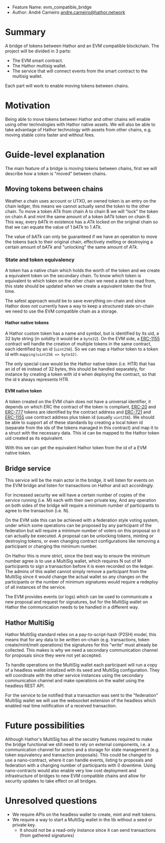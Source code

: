- Feature Name: evm_compatible_bridge
- Author: André Carneiro <andre.carneiro@hathor.network>

# Summary
[summary]: #summary

A bridge of tokens between Hathor and an EVM compatible blockchain.
The project will be divided in 3 parts:

- The EVM smart contract.
- The Hathor multisig wallet.
- The service that will connect events from the smart contract to the multisig wallet.

Each part will work to enable moving tokens between chains.

# Motivation
[motivation]: #motivation

Being able to move tokens between Hathor and other chains will enable using other technologies with Hathor native assets.
We will also be able to take advantage of Hathor technology with assets from other chains, e.g. moving stable coins faster and without fees.

# Guide-level explanation
[guide-level-explanation]: #guide-level-explanation

The main feature of a bridge is moving tokens between chains, first we will describe how a token is "moved" between chains.

## Moving tokens between chains

Weather a chain uses account or UTXO, an owned token is an entry on the chain ledger, this means we cannot actually send the token to the other chain.
To move a token _ATk_ from chain A to chain B we will "lock" the token on chain A and mint the same amount of a token _bATk_ token on chain B.
This way, every _bATk_ in existence has a _ATk_ locked on the original chain so that we can equate the value of 1 _bATk_ to 1 _ATk_.

The value of _bATk_ can only be guaranteed if we have an operation to move the tokens back to their original chain, effectively melting or destroying a certain amount of _bATk_ and "unlocking" the same amount of _ATk_.

### State and token equivalency

A token has a native chain which holds the worth of the token and we create a equivalent token on the secondary chain.
To know which token is equivalent to which token on the other chain we need a state to read from, this state should be updated when we create a equivalent token the first time.

The safest approach would be to save everything on-chain and since Hathor does not currently have a way to keep a structured state on-chain we need to use the EVM compatible chain as a storage.

#### Hathor native tokens

A Hathor custom token has a name and symbol, but is identified by its uid, a 32 byte string (in solidity it would be a `byte32`).
On the EVM side, a [ERC-1155](https://ethereum.org/pt/developers/docs/standards/tokens/erc-1155/) contract will handle the creation of multiple tokens in the same contract, each identified by an id (`uint256`).
So we can map a Hathor token to a token id with `mapping(uint256 => byte32)`.

The only special case would be the Hathor native token (i.e. HTR) that has an id of `00` instead of 32 bytes, this should be handled separately,
for instance by creating a token with id `0` when deploying the contract, so that the id `0` always represents HTR.

#### EVM native token

A token created on the EVM chain does not have a universal identifier, it depends on which ERC the contract of the token is compliant,
[ERC-20](https://ethereum.org/pt/developers/docs/standards/tokens/erc-20/) and [ERC-777](https://ethereum.org/pt/developers/docs/standards/tokens/erc-777/) tokens are identified by the contract address and [ERC-721](https://ethereum.org/pt/developers/docs/standards/tokens/erc-721/) and [ERC-1155](https://ethereum.org/pt/developers/docs/standards/tokens/erc-1155/) use contract address plus token id (usually `uint256`).
We should be able to support all of these standards by creating a local token id (separate from the ids of the tokens managed in this contract) and map it to a struct with the necessary data.
This id can be mapped to the Hathor token uid created as its equivalent.

With this we can get the equivalent Hathor token from the id of a EVM native token.

## Bridge service

This service will be the main actor in the bridge, it will listen for events on the EVM bridge and listen for transactions on Hathor and act accordingly.

For increased security we will have a certain number of copies of the service running (i.e. M) each with their own private key,
And any operation on both sides of the bridge will require a minimum number of participants to agree to the transaction (i.e. N).

On the EVM side this can be achieved with a federation style voting system, under which some operations can be proposed by any participant of the federation but will require a minimum number of voters on this proposal so it can actually be executed.
A proposal can be unlocking tokens, minting or destroying tokens, or even changing contract configurations like removing a participant or changing the minimum number.

On Hathor this is more strict, since the best way to ensure the minimum number agree is to use a MultiSig wallet, which requires N out of M participants to sign a transaction before it is even recorded on the ledger.
The admins of this wallet cannot simply remove a participant from the MultiSig since it would change the actual wallet so any changes on the participants or the number of minimum signatures would require a redeploy of all instances of the service.

The EVM provides events (or logs) which can be used to communicate a new proposal and request for signatures, but for the MultiSig wallet on Hathor the communication needs to be handled in a different way.

## Hathor MultiSig

Hathor MultiSig standard relies on a pay-to-script-hash (P2SH) model, this means that for any data to be written on-chain (e.g. transactions, token create/mint/melt operations) the signatures for this "write" must already be collected.
This makes is why we need a secondary communication channel for proposals since they were not yet accepted.

To handle operations on the MultiSig wallet each participant will run a copy of a headless wallet initialized with its seed and MultiSig configuration.
They will coordinate with the other service instances using the secondary communication channel and make operations on the wallet using the headless REST API.

For the service to be notified that a transaction was sent to the "federation" MultiSig wallet we will use the websocket extension of the headless which enabled real time notification of a received transaction.

# Future possibilities
[future-possibilities]: #future-possibilities

Although Hathor's MultiSig has all the secutiry features required to make the bridge functional we still need to rely on external components,
i.e. a communication channel for actors and a storage for state management (e.g. token equivalency and transaction proposals).
This could be changed to use a nano-contract, where it can handle events, listing tx proposals and federation with a changing number of participants with 0 downtime.
Using nano-contracts would also enable very low cost deployment and infrastructure of bridges to new EVM compatible chains and allow for security updates to take effect on all bridges.

# Unresolved questions
[unresolved-questions]: #unresolved-questions

- We require APIs on the headless wallet to create, mint and melt tokens.
- We require a way to start a MultiSig wallet in the lib without a seed or private key.
  - It should not be a read-only instance since it can send transactions (from gathered signatures)
